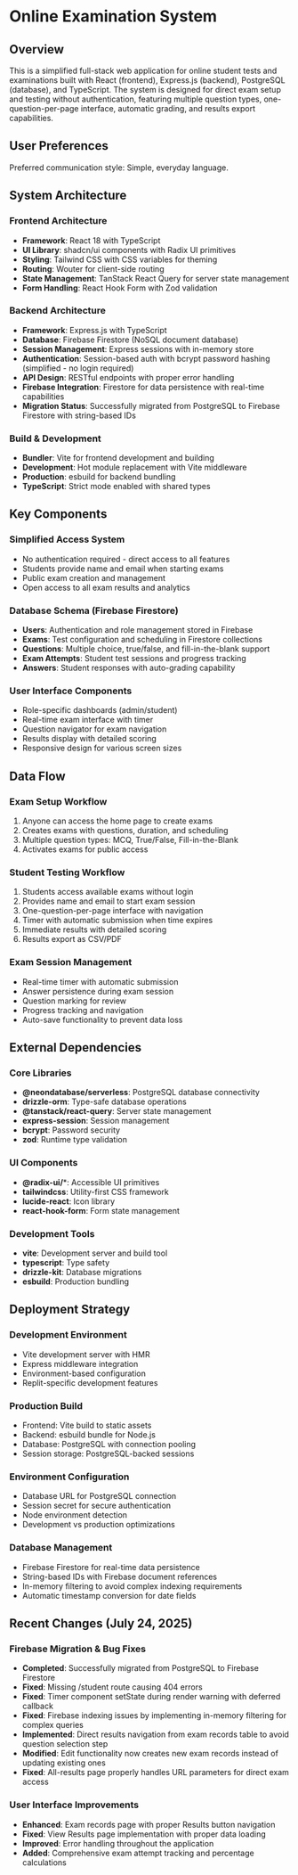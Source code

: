 # Online Examination System

## Overview

This is a simplified full-stack web application for online student tests and examinations built with React (frontend), Express.js (backend), PostgreSQL (database), and TypeScript. The system is designed for direct exam setup and testing without authentication, featuring multiple question types, one-question-per-page interface, automatic grading, and results export capabilities.

## User Preferences

Preferred communication style: Simple, everyday language.

## System Architecture

### Frontend Architecture
- **Framework**: React 18 with TypeScript
- **UI Library**: shadcn/ui components with Radix UI primitives
- **Styling**: Tailwind CSS with CSS variables for theming
- **Routing**: Wouter for client-side routing
- **State Management**: TanStack React Query for server state management
- **Form Handling**: React Hook Form with Zod validation

### Backend Architecture
- **Framework**: Express.js with TypeScript
- **Database**: Firebase Firestore (NoSQL document database)
- **Session Management**: Express sessions with in-memory store
- **Authentication**: Session-based auth with bcrypt password hashing (simplified - no login required)
- **API Design**: RESTful endpoints with proper error handling
- **Firebase Integration**: Firestore for data persistence with real-time capabilities
- **Migration Status**: Successfully migrated from PostgreSQL to Firebase Firestore with string-based IDs

### Build & Development
- **Bundler**: Vite for frontend development and building
- **Development**: Hot module replacement with Vite middleware
- **Production**: esbuild for backend bundling
- **TypeScript**: Strict mode enabled with shared types

## Key Components

### Simplified Access System
- No authentication required - direct access to all features
- Students provide name and email when starting exams
- Public exam creation and management
- Open access to all exam results and analytics

### Database Schema (Firebase Firestore)
- **Users**: Authentication and role management stored in Firebase
- **Exams**: Test configuration and scheduling in Firestore collections
- **Questions**: Multiple choice, true/false, and fill-in-the-blank support
- **Exam Attempts**: Student test sessions and progress tracking
- **Answers**: Student responses with auto-grading capability

### User Interface Components
- Role-specific dashboards (admin/student)
- Real-time exam interface with timer
- Question navigator for exam navigation
- Results display with detailed scoring
- Responsive design for various screen sizes

## Data Flow

### Exam Setup Workflow
1. Anyone can access the home page to create exams
2. Creates exams with questions, duration, and scheduling
3. Multiple question types: MCQ, True/False, Fill-in-the-Blank
4. Activates exams for public access

### Student Testing Workflow
1. Students access available exams without login
2. Provides name and email to start exam session
3. One-question-per-page interface with navigation
4. Timer with automatic submission when time expires
5. Immediate results with detailed scoring
6. Results export as CSV/PDF

### Exam Session Management
- Real-time timer with automatic submission
- Answer persistence during exam session
- Question marking for review
- Progress tracking and navigation
- Auto-save functionality to prevent data loss

## External Dependencies

### Core Libraries
- **@neondatabase/serverless**: PostgreSQL database connectivity
- **drizzle-orm**: Type-safe database operations
- **@tanstack/react-query**: Server state management
- **express-session**: Session management
- **bcrypt**: Password security
- **zod**: Runtime type validation

### UI Components
- **@radix-ui/***: Accessible UI primitives
- **tailwindcss**: Utility-first CSS framework
- **lucide-react**: Icon library
- **react-hook-form**: Form state management

### Development Tools
- **vite**: Development server and build tool
- **typescript**: Type safety
- **drizzle-kit**: Database migrations
- **esbuild**: Production bundling

## Deployment Strategy

### Development Environment
- Vite development server with HMR
- Express middleware integration
- Environment-based configuration
- Replit-specific development features

### Production Build
- Frontend: Vite build to static assets
- Backend: esbuild bundle for Node.js
- Database: PostgreSQL with connection pooling
- Session storage: PostgreSQL-backed sessions

### Environment Configuration
- Database URL for PostgreSQL connection
- Session secret for secure authentication
- Node environment detection
- Development vs production optimizations

### Database Management
- Firebase Firestore for real-time data persistence
- String-based IDs with Firebase document references
- In-memory filtering to avoid complex indexing requirements
- Automatic timestamp conversion for date fields

## Recent Changes (July 24, 2025)

### Firebase Migration & Bug Fixes
- **Completed**: Successfully migrated from PostgreSQL to Firebase Firestore
- **Fixed**: Missing /student route causing 404 errors
- **Fixed**: Timer component setState during render warning with deferred callback
- **Fixed**: Firebase indexing issues by implementing in-memory filtering for complex queries
- **Implemented**: Direct results navigation from exam records table to avoid question selection step
- **Modified**: Edit functionality now creates new exam records instead of updating existing ones
- **Fixed**: All-results page properly handles URL parameters for direct exam access

### User Interface Improvements
- **Enhanced**: Exam records page with proper Results button navigation
- **Fixed**: View Results page implementation with proper data loading
- **Improved**: Error handling throughout the application
- **Added**: Comprehensive exam attempt tracking and percentage calculations